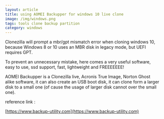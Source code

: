 ```yaml
---
layout: article
title: using AOMEI Backupper for windows 10 live clone
image: /img/windows.png
tags: tools clone backup partition
category: windows
---
```


Clonezilla will prompt a mbr/gpt mismatch error when cloning windows 10, because Windows 8 or 10 uses an MBR disk in legacy mode, but UEFI requires GPT.

To prevent an unnecessary mistake, here comes a very useful software, easy to use, ssd support, fast, lightweight and FREEEEEEE!

AOMEI Backupper is a Clonezilla live, Acronis True Image, Norton Ghost alike software, it can also create an USB boot disk, it can clone form a larger disk to a small one (of cause the usage of larger disk cannot over the small one).


reference link :

[https://www.backup-utility.com](https://www.backup-utility.com)
